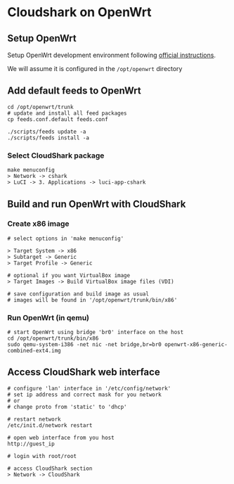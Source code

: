 # Cloudshark on OpenWrt

## Setup OpenWrt

Setup OpenWrt development environment following [official instructions](http://wiki.openwrt.org/doc/howto/buildroot.exigence).

We will assume it is configured in the ```/opt/openwrt``` directory

## Add default feeds to OpenWrt
    cd /opt/openwrt/trunk
    # update and install all feed packages
    cp feeds.conf.default feeds.conf

    ./scripts/feeds update -a
    ./scripts/feeds install -a

### Select CloudShark package
    make menuconfig
    > Network -> cshark
    > LuCI -> 3. Applications -> luci-app-cshark

## Build and run OpenWrt with CloudShark

### Create x86 image

    # select options in 'make menuconfig'

    > Target System -> x86
    > Subtarget -> Generic
    > Target Profile -> Generic

    # optional if you want VirtualBox image
    > Target Images -> Build VirtualBox image files (VDI)

    # save configuration and build image as usual
    # images will be found in '/opt/openwrt/trunk/bin/x86'

### Run OpenWrt (in qemu)

    # start OpenWrt using bridge 'br0' interface on the host
    cd /opt/openwrt/trunk/bin/x86
    sudo qemu-system-i386 -net nic -net bridge,br=br0 openwrt-x86-generic-combined-ext4.img

## Access CloudShark web interface

    # configure 'lan' interface in '/etc/config/network'
    # set ip address and correct mask for you network
    # or
    # change proto from 'static' to 'dhcp'

    # restart network
    /etc/init.d/network restart

    # open web interface from you host
    http://guest_ip

    # login with root/root

    # access CloudShark section
    > Network -> CloudShark

